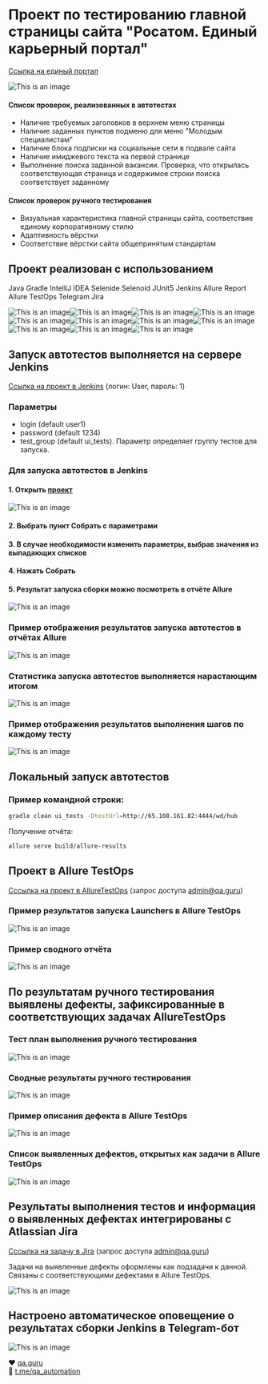 # Проект по тестированию главной страницы сайта "Росатом. Единый карьерный портал"
<a target="_blank" href="https://rosatom-career.ru/">Ссылка на единый портал</a>

![This is an image](/images/rosatom-career.ru.jpeg)

#### Список проверок, реализованных в автотестах
- Наличие требуемых заголовков в верхнем меню страницы
- Наличие заданных пунктов подменю для меню "Молодым специалистам"
- Наличие блока подписки на социальные сети в подвале сайта
- Наличие имиджевого текста на первой странице
- Выполнение поиска заданной вакансии. Проверка, что открылась соответствующая страница и содержимое строки поиска соответствует заданному
#### Список проверок ручного тестирования
- Визуальная характеристика главной страницы сайта, соответствие единому корпоративному стилю
- Адаптивность вёрстки
- Соответствие вёрстки сайта общепринятым стандартам

## Проект реализован с использованием
Java Gradle IntelliJ IDEA Selenide Selenoid JUnit5 Jenkins Allure Report Allure TestOps Telegram Jira

![This is an image](/icons/Java.png)![This is an image](/icons/Gradle.png)![This is an image](/icons/Intelij_IDEA.png)![This is an image](/icons/Selenide.png)![This is an image](/icons/Selenoid.png)![This is an image](/icons/JUnit5.png)![This is an image](/icons/Jenkins.png)![This is an image](/icons/Allure_Report.png)![This is an image](/icons/AllureTestOps.png)![This is an image](/icons/Telegram.png)![This is an image](/icons/Jira.png)


## Запуск автотестов выполняется на сервере Jenkins
<a target="_blank" href="http://185.251.90.229:8080/job/RosatomCareerSiteAutoTests/">Ссылка на проект в Jenkins</a> (логин: User, пароль: 1)

### Параметры

* login (default user1)
* password (default 1234)
* test_group (default ui_tests). Параметр определяет группу тестов для запуска.

### Для запуска автотестов в Jenkins
#### 1. Открыть <a target="_blank" href="http://185.251.90.229:8080/job/RosatomCareerSiteAutoTests/">проект</a>

![This is an image](/images/jenkins1.png)

#### 2. Выбрать пункт **Собрать с параметрами**
#### 3. В случае необходимости изменить параметры, выбрав значения из выпадающих списков
#### 4. Нажать **Собрать**
#### 5. Результат запуска сборки можно посмотреть в отчёте Allure

![This is an image](/images/jenkins2a.png)

### Пример отображения результатов запуска автотестов в отчётах Allure
![This is an image](/images/resultstrend.png)
### Статистика запуска автотестов выполняется нарастающим итогом
![This is an image](/images/successtests.png)

### Пример отображения результатов выполнения шагов по каждому тесту
![This is an image](/images/passed.png)

## Локальный запуск автотестов
### Пример командной строки:
```bash
gradle clean ui_tests -DtestUrl=http://65.108.161.82:4444/wd/hub
```

Получение отчёта:
```bash
allure serve build/allure-results
```

## Проект в Allure TestOps
<a target="_blank" href="https://allure.autotests.cloud/project/804">Сссылка на проект в AllureTestOps</a> (запрос доступа admin@qa.guru)

### Пример результатов запуска Launchers в Allure TestOps
![This is an image](/images/launchers.png)
### Пример сводного отчёта
![This is an image](/images/testopsboard.png)

## По результатам ручного тестирования выявлены дефекты, зафиксированные в соответствующих задачах AllureTestOps
### Тест план выполнения ручного тестирования
![This is an image](/images/testplan2.png)
### Сводные результаты ручного тестирования
![This is an image](/images/failedresult.png)
### Пример описания дефекта в Allure TestOps
![This is an image](/images/testops2.png)
### Список выявленных дефектов, открытых как задачи в Allure TestOps
![This is an image](/images/defects.png)

## Результаты выполнения тестов и информация о выявленных дефектах интегрированы с Atlassian Jira
<a target="_blank" href="https://jira.autotests.cloud/browse/HOMEWORK-286">Сссылка на задачу в Jira</a> (запрос доступа admin@qa.guru)

Задачи на выявленные дефекты оформлены как подзадачи к данной. Связаны с соответствующими дефектами в Allure TestOps.

![This is an image](/images/jira2.png)

## Настроено автоматическое оповещение о результатах сборки Jenkins в Telegram-бот
![This is an image](/images/bot.png)


:heart: <a target="_blank" href="https://qa.guru">qa.guru</a><br/>
:blue_heart: <a target="_blank" href="https://t.me/qa_automation">t.me/qa_automation</a>

